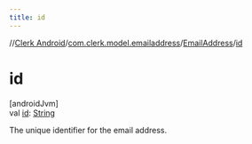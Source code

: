```yaml
---
title: id
---
```

//[Clerk Android](../../../index.html)/[com.clerk.model.emailaddress](../index.html)/[EmailAddress](index.html)/[id](id.html)



# id



[androidJvm]\
val [id](id.html): [String](https://kotlinlang.org/api/latest/jvm/stdlib/kotlin-stdlib/kotlin/-string/index.html)



The unique identifier for the email address.




